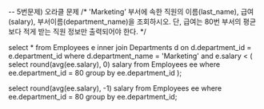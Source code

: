-- 5번문제) 오라클 문제
/* 'Marketing’ 부서에 속한 직원의 이름(last_name), 급여(salary), 
	부서이름(department_name)을 조회하시오. 
	단, 급여는 80번 부서의 평균보다 적게 받는 직원 정보만 출력되어야 한다. */

select *
  from Employees e inner join Departments d on d.department_id = e.department_id
  where d.department_name = 'Marketing'
        and e.salary < (
                select round(avg(ee.salary), 0) salary
                  from Employees ee
                  where ee.department_id = 80
                  group by ee.department_id
        );
        

select round(avg(ee.salary), -1) salary
                  from Employees ee
                  where ee.department_id = 80
                  group by ee.department_id;

